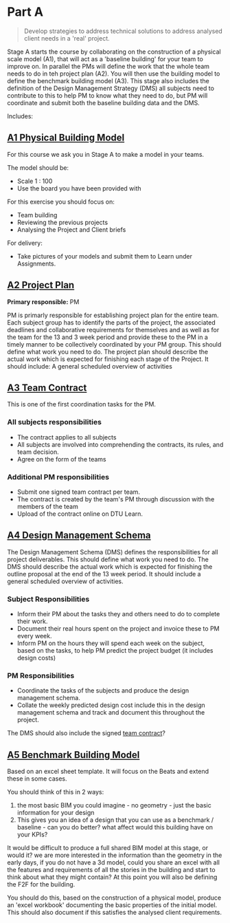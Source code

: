 # Part A

> Develop strategies to address technical solutions to address analysed client needs in a 'real' project. 

Stage A starts the course by collaborating on the construction of a physical scale model (A1), that will act as a 'baseline building' for your team to improve on. In parallel the PMs will define the work that the whole team needs to do in teh project plan (A2). 
You will then use the building model to define the benchmark building model (A3). This stage also includes the definition of the Design Management Strategy (DMS) all subjects need to contribute to this to help PM to know what they need to do, but PM will coordinate and submit both the baseline building data and the DMS. 

Includes:
## [A1 Physical Building Model](../Deliverables/PhysicalModel)
For this course we ask you in Stage A to make a model in your teams.

The model should be:

* Scale 1 : 100
* Use the board you have been provided with

For this exercise you should focus on:

* Team building
* Reviewing the previous projects
* Analysing the Project and Client briefs

For delivery:
* Take pictures of your models and submit them to Learn under Assignments. 
## [A2 Project Plan](../Deliverables/ProjectPlan)
**Primary responsible:** PM

PM is primarly responsible for establishing project plan for the entire team. Each subject group has to identify the parts of the project, the associated deadlines and collaborative requirements for themselves and as well as for the team for the 13 and 3 week period and provide these to the PM in a timely manner to be collectively coordinated by your PM group. This should define what work you need to do. The project plan should describe the actual work which is expected for finishing each stage of the Project. It should include: A general scheduled overview of activities 

## [A3 Team Contract](../Deliverables/TeamContract)
This is one of the first coordination tasks for the PM.

### All subjects responsibilities
* The contract applies to all subjects
* All subjects are involved into comprehending the contracts, its rules, and team decision.
* Agree on the form of the teams

### Additional PM responsibilities
* Submit one signed team contract per team.
* The contract is created by the team's PM through discussion with the members of the team
* Upload of the contract online on DTU Learn.
  
## [A4 Design Management Schema](../Deliverables/DesignManagementSchema)
The Design Management Schema (DMS) defines the responsibilities for all project deliverables. This should define what work you need to do. The DMS should describe the actual work which is expected for finishing the outline proposal at the end of the 13 week period. It should include a general scheduled overview of activities.

### Subject Responsibilities
* Inform their PM about the tasks they and others need to do to complete their work.
* Document their real hours spent on the project and invoice these to PM every week.
* Inform PM on the hours they will spend each week on the subject, based on the tasks, to help PM predict the project budget (it includes design costs)

### PM Responsibilities
* Coordinate the tasks of the subjects and produce the design management schema.
* Collate the weekly predicted design cost include this in the design management schema and track and document this throughout the project.

The DMS should also include the signed [team contract](TeamContract.md)? 

## [A5 Benchmark Building Model](../Deliverables/BenchmarkBuildingModel)
Based on an excel sheet template. It will focus on the Beats and extend these in some cases.

You should think of this in 2 ways:
1. the most basic BIM you could imagine - no geometry - just the basic information for your design
2. This gives you an idea of a design that you can use as a benchmark / baseline - can you do better? what affect would this building have on your KPIs?

It would be difficult to produce a full shared BIM model at this stage, or would it? we are more interested in the information than the geometry in the early days, if you do not have a 3d model, could you share an excel with all the features and requirements of all the stories in the building and start to think about what they might contain? At this point you will also be defining the F2F for the building.

You should do this, based on the construction of a physical model, produce an 'excel workbook' documenting the basic properties of the initial model. This should also document if this satisfies the analysed client requirements.



<!-- 2025 
This will also include user studies based on current thesis work - they will produce the model but also reports for 4 users . inlcuding fire safety 
or maybe this goes to agile? work it out in the circular repo.
-->
